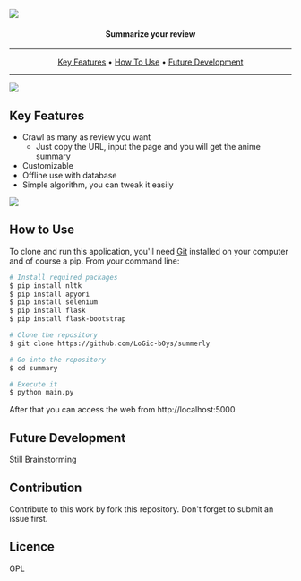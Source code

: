 ![](https://i.ibb.co/7KtDyPZ/logo.png)
#### <p align="center">**Summarize your review**</p>
---
<p align="center">
  <a href="#key-features">Key Features</a> •
  <a href="#how-to-use">How To Use</a> •
  <a href="#future-development">Future Development</a>
</p>

---
![](https://i.ibb.co/4NC3r5F/ex.png)

## Key Features

* Crawl as many as review you want
  - Just copy the URL, input the page and you will get the anime summary
* Customizable
* Offline use with database
* Simple algorithm, you can tweak it easily

![](https://i.ibb.co/XF3hJjS/Screenshot-2019-06-03-12-03-11.png)

## How to Use

To clone and run this application, you'll need [Git](https://git-scm.com) installed on your computer and of course a pip. From your command line:

```bash
# Install required packages
$ pip install nltk
$ pip install apyori
$ pip install selenium
$ pip install flask
$ pip install flask-bootstrap

# Clone the repository
$ git clone https://github.com/LoGic-b0ys/summerly

# Go into the repository
$ cd summary

# Execute it
$ python main.py
```

After that you can access the web from http://localhost:5000

## Future Development

Still Brainstorming

## Contribution

Contribute to this work by fork this repository. Don't forget to submit an issue first.

## Licence

GPL